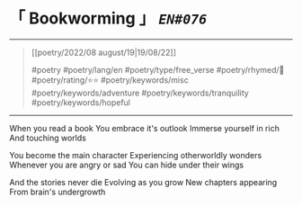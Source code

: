 # &#12300; Bookworming &#12301; *`EN#076`*

---

> [[poetry/2022/08 august/19|19/08/22]]
> 
> #poetry 
> #poetry/lang/en 
> #poetry/type/free_verse 
> #poetry/rhymed/🔴 
> #poetry/rating/⭐⭐ 
> #poetry/keywords/misc #poetry/keywords/adventure #poetry/keywords/tranquility #poetry/keywords/hopeful 

---

When you read a book
You embrace it's outlook
Immerse yourself in rich
And touching worlds

You become the main character
Experiencing otherworldly wonders
Whenever you are angry or sad
You can hide under their wings 

And the stories never die
Evolving as you grow
New chapters appearing
From brain's undergrowth 